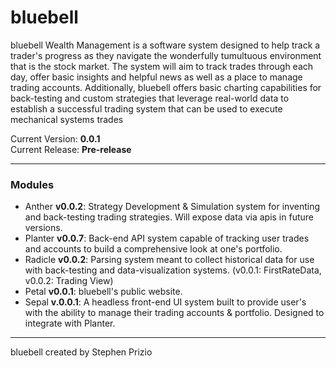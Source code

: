 # bluebell 
bluebell Wealth Management is a software system designed to help track a trader's progress as they navigate the wonderfully tumultuous environment that is the stock market.
The system will aim to track trades through each day, offer basic insights and helpful news as well as a place to manage trading accounts. Additionally, bluebell offers basic 
charting capabilities for back-testing and custom strategies that leverage real-world data to establish a successful trading system that can be used to execute mechanical systems trades

Current Version: **0.0.1**\
Current Release: **Pre-release**

---

### Modules
- Anther **v0.0.2**: Strategy Development & Simulation system for inventing and back-testing trading strategies. Will expose data via apis in future versions.
- Planter **v0.0.7**: Back-end API system capable of tracking user trades and accounts to build a comprehensive look at one's portfolio.
- Radicle **v0.0.2**: Parsing system meant to collect historical data for use with back-testing and data-visualization systems. (v0.0.1: FirstRateData, v0.0.2: Trading View)
- Petal **v0.0.1**: bluebell's public website.
- Sepal **v.0.0.1**: A headless front-end UI system built to provide user's with the ability to manage their trading accounts & portfolio. Designed to integrate with Planter.

---

bluebell created by Stephen Prizio
